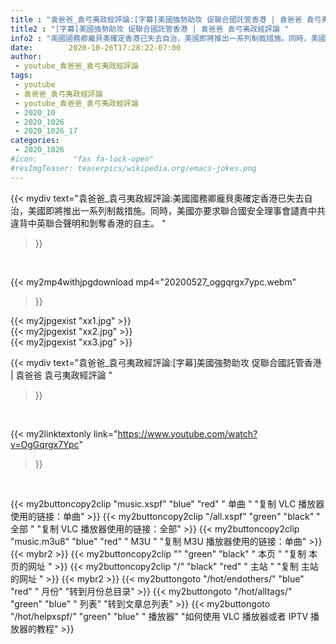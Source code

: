 ```yaml
---
title : "袁爸爸_袁弓夷政經評論:[字幕]美國強勢助攻 促聯合國託管香港 | 袁爸爸 袁弓夷政經評論 "
title2 : "[字幕]美國強勢助攻 促聯合國託管香港 | 袁爸爸 袁弓夷政經評論 "
info2 : "美國國務卿龐貝奧確定香港已失去自治，美國即將推出一系列制裁措施。同時，美國亦要求聯合國安全理事會譴責中共違背中英聯合聲明和剝奪香港的自主。 "
date:        2020-10-26T17:28:22-07:00
author:
 - youtube_袁爸爸_袁弓夷政經評論
tags:
 - youtube
 - 袁爸爸_袁弓夷政經評論
 - youtube_袁爸爸_袁弓夷政經評論
 - 2020_10
 - 2020_1026
 - 2020_1026_17
categories:
 - 2020_1026
#icon:        "fas fa-lock-open"
#resImgTeaser: teaserpics/wikipedia.org/emacs-jokes.png
---
```


{{< mydiv text="袁爸爸_袁弓夷政經評論:美國國務卿龐貝奧確定香港已失去自治，美國即將推出一系列制裁措施。同時，美國亦要求聯合國安全理事會譴責中共違背中英聯合聲明和剝奪香港的自主。 "
>}}
<br>


{{< my2mp4withjpgdownload mp4="20200527_oggqrgx7ypc.webm"
>}}

{{< my2jpgexist "xx1.jpg" >}}<br>
{{< my2jpgexist "xx2.jpg" >}}<br>
{{< my2jpgexist "xx3.jpg" >}}<br>



{{< mydiv text="袁爸爸_袁弓夷政經評論:[字幕]美國強勢助攻 促聯合國託管香港 | 袁爸爸 袁弓夷政經評論 "
>}}
<br>

{{< my2linktextonly link="https://www.youtube.com/watch?v=OgGqrgx7Ypc"
>}}


<br>

{{< my2buttoncopy2clip "music.xspf"        "blue"   "red"    " 单曲 "  "复制 VLC 播放器使用的链接：单曲" >}} {{< my2buttoncopy2clip "/all.xspf"         "green"  "black"  " 全部 "  "复制 VLC 播放器使用的链接：全部" >}} {{< my2buttoncopy2clip "music.m3u8"        "blue"   "red"    " M3U  "    "复制 M3U 播放器使用的链接：单曲" >}} {{< mybr2 >}} {{< my2buttoncopy2clip ""                  "green"  "black"  " 本页 "    "复制 本页的网址 " >}} {{< my2buttoncopy2clip "/"                 "black"  "red"    " 主站 "    "复制 主站的网址 " >}} {{< mybr2 >}} {{< my2buttongoto      "/hot/endothers/"   "blue"   "red"    " 月份"   "转到月份总目录" >}} {{< my2buttongoto      "/hot/alltags/"     "green"  "blue"   " 列表"   "转到文章总列表" >}} {{< my2buttongoto      "/hot/helpxspf/"    "green"  "blue"   " 播放器" "如何使用 VLC 播放器或者 IPTV 播放器的教程" >}} 
